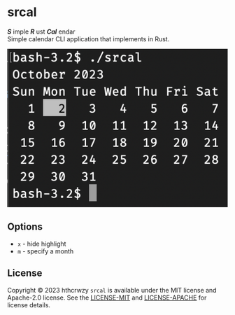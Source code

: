 # srcal

***S*** imple ***R*** ust ***Cal*** endar  
Simple calendar CLI application that implements in Rust.

![preview](preview.png)

## Options

* `x` - hide highlight
* `m` - specify a month

## License

Copyright © 2023 hthcrwzy
`srcal` is available under the MIT license and Apache-2.0 license.
See the [LICENSE-MIT](LICENSE-MIT) and [LICENSE-APACHE](LICENSE-APACHE) for license details.
